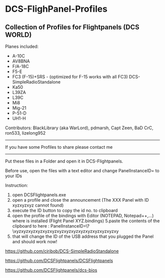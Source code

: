 # DCS-FlighPanel-Profiles

Collection of Profiles for Flightpanels (DCS WORLD)
-------------------------------------------------------------
Planes included:

* A-10C
* AV8BNA
* F/A-18C
* F5-E 
* FC3 (F-15)+SRS - (optimized for F-15 works with all FC3) DCS-SimpleRadioStandalone
* Ka50
* L39ZA
* L39C 
* Mi8
* Mig-21
* P-51-D
* UH1-H

Contributors: BlackLibrary (aka WarLord), pdmarsh, Capt Zeen, BaD CrC, ron533, lizelong952

-------------------------------------------------------------

If you have some Profiles to share please contact me

-------------------------------------------------------------

Put these files in a Folder and open it in DCS-Flightpanels.

Before use, open the files with a text editor and change PanelInstanceID= to your IDs

Instruction:
1. open DCSFlightpanels.exe
2. open a profile and close the announcement (The XXX Panel with ID xyzxyzxyz cannot found)
3. execute the ID button to copy the id no. to clipboard
4. open the profile of the bindings with Editor (NOTEPAD, Notepad++,...) where is installed (Flight Panel XYZ.bindings)
5.paste the contents of the clipboard to here :
PanelInstanceID=\\?\xyzxyzxyzxyzxyzxyzxyzxyzxyzxyzxyzxyzxyzxyzxy
6. that will change the ID of the USB address that you plugged the Panel and should work now!


https://github.com/ciribob/DCS-SimpleRadioStandalone

https://github.com/DCSFlightpanels/DCSFlightpanels

https://github.com/DCSFlightpanels/dcs-bios
